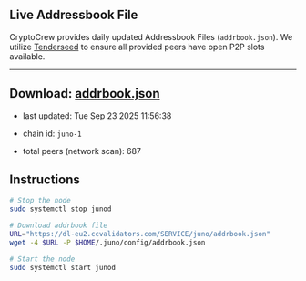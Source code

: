 ## Live Addressbook File

CryptoCrew provides daily updated Addressbook Files (`addrbook.json`). We utilize [Tenderseed](https://github.com/binaryholdings/tenderseed) to ensure all provided peers have open P2P slots available.

---
**Download: [addrbook.json](https://dl-eu2.ccvalidators.com/SERVICE/juno/addrbook.json)**
---

- last updated: Tue Sep 23 2025 11:56:38
- chain id: `juno-1`

- total peers (network scan): 687

## Instructions
```sh
# Stop the node
sudo systemctl stop junod

# Download addrbook file
URL="https://dl-eu2.ccvalidators.com/SERVICE/juno/addrbook.json"
wget -4 $URL -P $HOME/.juno/config/addrbook.json

# Start the node
sudo systemctl start junod
```
